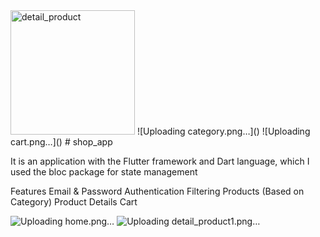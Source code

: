 <img width="199" alt="detail_product" src="https://github.com/MehdiKeshavarz/app-shop/assets/94130466/aba797e9-35c8-44a4-add5-617bf5c007a5">
![Uploading category.png…]()
![Uploading cart.png…]()
# shop_app

It is an application with the Flutter framework and Dart language, which I used the bloc package for state management

Features
Email & Password Authentication
Filtering Products (Based on Category)
Product Details
Cart

![Uploading home.png…]()
![Uploading detail_product1.png…]()

